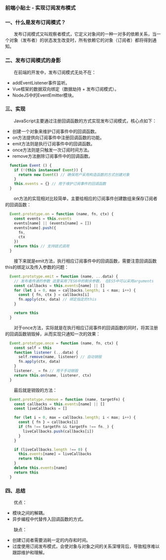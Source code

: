 ### 前端小贴士 - 实现订阅发布模式

### 一、什么是发布订阅模式？

  &emsp;&emsp;发布订阅模式又叫观察者模式，它定义对象间的一种一对多的依赖关系，当一个对象（发布者）的状态发生改变时，所有依赖它的对象（订阅者）都将得到通知。

### 二、发布订阅模式的身影

  &emsp;&emsp;在前端的开发中，发布订阅模式无处不在：

  - addEventListener事件监听。
  - Vue框架的数据双向绑定（数据劫持 + 发布订阅模式）。
  - NodeJS中的EventEmitter模块。

### 三、实现

  &emsp;&emsp;JavaScript主要通过注册回调函数的方式实现发布订阅模式，核心点如下：

  - 创建一个对象来维护订阅事件中的回调函数。
  - on方法提供向订阅事件中注册回调函数的功能。
  - emit方法则是执行订阅事件中的回调函数。
  - once方法则是只触发一次订阅时间方法。
  - remove方法删除订阅事件中的回调函数。

```JavaScript
  function Event () {
    if (!(this instanceof Event)) {
      return new Event() // 确保用户采用构造函数的方式创建对象
    }
    this.events = {} // 用于维护订阅事件的回调函数
  }
```

  &emsp;&emsp;on方法的实现相对比较简单，主要给相应的订阅事件创建数组来保存订阅者的回调函数：

```JavaScript
  Event.prototype.on = function (name, fn, ctx) {
    const events = this.events
    events[name] || (events[name] = [])
    events[name].push({
      fn,
      ctx
    })
    return this // 支持链式调用
  }
```

  &emsp;&emsp;接下来就是emit方法，执行相应订阅事件中的回调函数，需要注意回调函数this的绑定以及传入参数的问题：

```JavaScript
  Event.prototype.emit = function (name, ...data) {
    // 发布者传递的参数 这里采用了ES6中的剩余参数， 在ES5中可以采用arguments
    const callbacks = this.events[name] || []
    for (let i = 0, max = callbacks.length; i < max; i++) {
      const { fn, ctx } = callbacks[i]
      fn.apply(ctx, data) // 绑定指定的this
    }

    return this
  }
```

  &emsp;&emsp;对于once方法，实际就是在执行相应订阅事件的回调函数的同时，将其注册的回调函数销毁掉，从而实现只通知一次的效果：

```JavaScript
  Event.prototype.once = function (name, fn, ctx) {
    const self = this
    function listener (...data) {
      self.remove(name, listener) // 自动销毁
      fn.apply(ctx, data)
    }
    listener._ = fn // 用于手动销毁
    return this.on(name, listener, ctx)
  }
```

  &emsp;&emsp;最后就是销毁的方法：

```JavaScript
  Event.prototype.remove = function (name, targetFn) {
    const callbacks = this.events[name] || []
    const liveCallbacks = []

    for (let i = 0, max = callbacks.length; i < max; i++) {
      const { fn } = callbacks[i]
      if (fn !== targetFn && targetFn !== fn._) {
        liveCallbacks.push(callbacks[i])
      }
    }

    if (liveCallbacks.length !== 0) {
      this.events[name] = liveCallbacks
      return this
    }
    delete this.events[name]
    return this
  }
```

### 四、总结

  &emsp;&emsp;优点：

  - 模块之间的解耦。
  - 异步编程中代替传入回调函数的方式。

  &emsp;&emsp;缺点：

  - 创建订阅者需要消耗一定的内存和时间。
  - 过度使用订阅发布模式，会使对象与对象之间的关系深埋背后，导致程序难以跟踪维护和理解。




